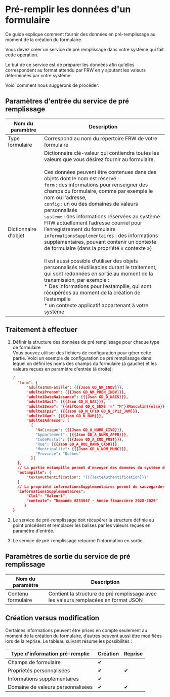 # Pré-remplir les données d'un formulaire

Ce guide explique comment fournir des données en pré-remplissage au moment de la création du formulaire.

Vous devez créer un service de pré remplissage dans votre système qui fait cette opération.

Le but de ce service est de préparer les données afin qu'elles correspondent au format attendu par FRW en y ajoutant les valeurs déterminées par votre système.

Voici comment nous suggérons de procéder:

## Paramètres d'entrée du service de pré remplissage

| Nom du paramètre | Description |
| ---- | ---------- |
| Type formulaire | Correspond au nom du répertoire FRW de votre formulaire |
| Dictionnaire d'objet | Dictionnaire clé-valeur qui contiendra toutes les valeurs que vous désirez fournir au formulaire. <br><br> Ces données peuvent être contenues dans des objets dont le nom est réservé :<br>`form` : des informations pour renseigner des champs du formulaire, comme par exemple le nom ou l'adresse,<br>`config` : un ou des domaines de valeurs personnalisés<br>`systeme` : des informations réservées au système FRW actuellement l’adresse courriel pour l’enregistrement du formulaire<br>`informationsSupplementaires` : des informations supplémentaires, pouvant contenir un contexte de formulaire (dans la propriété « contexte »)<br><br>Il est aussi possible d’utiliser des objets personnalisés réutilisables durant le traitement, qui sont redonnées en sortie au moment de la transmission, par exemple :<br>* Des informations pour l’estampille, qui sont récupérées au moment de la création de l’estampille<br>* un contexte applicatif appartenant à votre système|

## Traitement à effectuer

1. Définir la structure des données de pré remplissage pour chaque type de formulaire\
  Vous pouvez utiliser des fichiers de configuration pour gérer cette partie.
  Voici un exemple de configuration de pré remplissage dans lequel on défini les noms des champs du formulaire (à gauche) et les valeurs reçues en paramètre d'entrée (à droite):

    ````json
    {
      "form": {
          "adulte1NomFamille": {{{Json GD_NM_INDV}}},
          "adulte1Prenom": {{{Json GD_NM_PREN_INDV}}},
          "adulte1DateNaissance": {{{Json GD_D_NAIS}}},
          "adulte1Nas1": {{{Json GD_N_NAS}}},
          "adulte1Sexe": "{{#ifCond GD_C_SEXE '=' "M"}}Masculin{{else}}Feminin{{/ifCond}}",
          "adulte1Cp12": {{{Json GD_N_CP10 GD_N_CP12_JUM}}},
          "adulte1Nam": {{{Json GD_N_NAM}}},
          "adulte1Adresse": [
            {
              "NoCivique": {{{Json GD_A_NUMR_CIVQ}}},
              "Appartement": {{{Json GD_A_NUMR_APPR}}},
              "CodePostal": {{{Json GD_A_COD_POST}}},
              "Rue": {{{Json GD_A_RUE_RANG_CASR}}},
              "Municipalite": {{{Json GD_A_NOM_MUNC}}},
              "Province": "Québec"
            }]
      },
      // La partie estampille permet d'envoyer des données du système dans l'estampille apposée sur le fichier produit par FRW lorsqu'applicable.
      "estampille": {
          "texteAuthentification": "{{{TexteAuthentification}}}"
      }
      // La propriété informationsSupplementaires permet de sauvegarder des informations supplémentaires dans la BD. Ces données peuvent contenir un contexte de formulaire, qui sera affiché en évidence dans une zone prévue à cet effet dans chaque section du formulaire. Ces données ne sont pas chiffrées et ne doivent pas contenir d'informations sensibles.
      "informationsSupplementaires":       
          "Cle1": "Valeur1",
          "contexte": "Demande #253647 - Année financière 2028-2029"
	     }
    }
    ````

1. Le service de pré-remplissage doit récupérer la structure définie au point précédent et remplacer les balises par les valeurs reçues en paramètre d'entrée.

1. Le service de pré-remplissage retourne l'information en sortie.


## Paramètres de sortie du service de pré remplissage

| Nom du paramètre | Description |
| ---- | ---------- |
| Contenu formulaire | Contient la structure de pré remplissage avec les valeurs remplacées en format JSON |


## Création versus modification

Certaines informations peuvent être prises en compte seulement au moment de la création du formulaire, d’autres peuvent aussi être modifiées lors de la reprise. Le tableau suivant résume les possibilités : 

| Type  d'information pré-remplie | Création | Reprise |
| ---- | ---------- | ---------- |
| Champs de formulaire | ✔ |  |
| Propriétés personnalisées | ✔ | ✔ |
| Informations supplémentaires | ✔ |  |
| Domaine de valeurs personnalisées | ✔ | ✔ |
